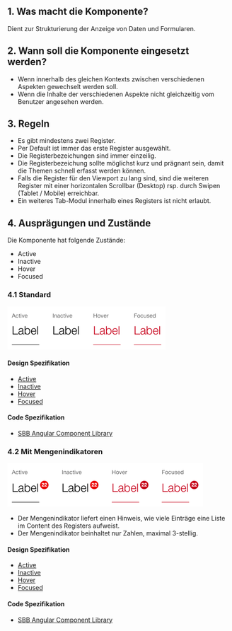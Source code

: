 ## 1. Was macht die Komponente?
Dient zur Strukturierung der Anzeige von Daten und Formularen.

## 2. Wann soll die Komponente eingesetzt werden? 
* Wenn innerhalb des gleichen Kontexts zwischen verschiedenen Aspekten gewechselt werden soll.
* Wenn die Inhalte der verschiedenen Aspekte nicht gleichzeitig vom Benutzer angesehen werden.

## 3. Regeln
* Es gibt mindestens zwei Register.
* Per Default ist immer das erste Register ausgewählt.
* Die Registerbezeichungen sind immer einzeilig.
* Die Registerbezeichung sollte möglichst kurz und prägnant sein, damit die Themen schnell erfasst werden können.
* Falls die Register für den Viewport zu lang sind, sind die weiteren Register mit einer horizontalen Scrollbar (Desktop) rsp. durch Swipen (Tablet / Mobile) erreichbar.
* Ein weiteres Tab-Modul innerhalb eines Registers ist nicht erlaubt.

## 4. Ausprägungen und Zustände 
Die Komponente hat folgende Zustände:
* Active
* Inactive
* Hover
* Focused

### 4.1 Standard
![Darstellung der Komponente Tab in der Ausprägung Standard](https://raw.githubusercontent.com/sbb-design-systems/design-system-website-documentation/master/documentation/components/tab/images/tab_default.png 'class: image')

#### Design Spezifikation
* [Active](https://www.sketch.com/s/80f12b3b-58e5-4b4c-98cd-c553bae18db0/a/bVamvo#Inspector)
* [Inactive](https://www.sketch.com/s/80f12b3b-58e5-4b4c-98cd-c553bae18db0/a/WmnWQg#Inspector)
* [Hover](https://www.sketch.com/s/80f12b3b-58e5-4b4c-98cd-c553bae18db0/a/34xdzD#Inspector)
* [Focused](https://www.sketch.com/s/80f12b3b-58e5-4b4c-98cd-c553bae18db0/a/rvrLVx#Inspector)

#### Code Spezifikation
* [SBB Angular Component Library](https://sbb-angular.app.sbb.ch/public/components/tabs)

### 4.2 Mit Mengenindikatoren 
![Darstellung der Komponente Tab mit zusätzlichen Mengenindikatoren](https://raw.githubusercontent.com/sbb-design-systems/design-system-website-documentation/master/documentation/components/tab/images/tab_indicator.png 'class: image')
* Der Mengenindikator liefert einen Hinweis, wie viele Einträge eine Liste im Content des Registers aufweist.
* Der Mengenindikator beinhaltet nur Zahlen, maximal 3-stellig.

#### Design Spezifikation
* [Active](https://www.sketch.com/s/80f12b3b-58e5-4b4c-98cd-c553bae18db0/a/ndDYoW#Inspector)
* [Inactive](https://www.sketch.com/s/80f12b3b-58e5-4b4c-98cd-c553bae18db0/a/QJ1gQ8#Inspector)
* [Hover](https://www.sketch.com/s/80f12b3b-58e5-4b4c-98cd-c553bae18db0/a/xDQ8vA#Inspector)
* [Focused](https://www.sketch.com/s/80f12b3b-58e5-4b4c-98cd-c553bae18db0/a/EwG1pY#Inspector)

#### Code Spezifikation
* [SBB Angular Component Library](https://sbb-angular.app.sbb.ch/public/components/tabs)